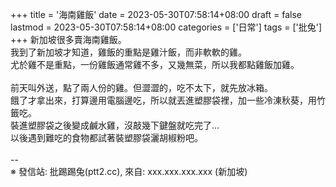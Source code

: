 +++
title = '海南雞飯'
date = 2023-05-30T07:58:14+08:00
draft = false
lastmod = 2023-05-30T07:58:14+08:00
categories = ['日常']
tags = ['批兔']
+++
新加坡很多賣海南雞飯。<br>
我到了新加坡才知道，雞飯的重點是雞汁飯，而非軟軟的雞。<br>
尤於雞不是重點，一份雞飯通常雞不多，又幾無菜，所以我都點雞飯加雞。<br>
<br>
前天叫外送，點了兩人份的雞。但澀澀的，吃不太下，就先放冰箱。<br>
餓了才拿出來，打算邊用電腦邊吃，所以就丟進塑膠袋裡，加一些冷涷秋葵，用竹籤吃。<br>
裝進塑膠袋之後變成鹹水雞，沒敲幾下鍵盤就吃完了…<br>
以後遇到難吃的食物都試著裝塑膠袋灑胡椒粉吧。<br>
<br>
--<br>
※ 發信站: 批踢踢兔(ptt2.cc), 來自: xxx.xxx.xxx.xxx (新加坡)<br>
